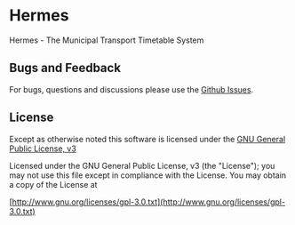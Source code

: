 # Hermes
Hermes - The Municipal Transport Timetable System

## Bugs and Feedback
For bugs, questions and discussions please use the [Github Issues](https://github.com/wingsofovnia/hermes/issues).

## License
Except as otherwise noted this software is licensed under the [GNU General Public License, v3](http://www.gnu.org/licenses/gpl-3.0.txt)

Licensed under the GNU General Public License, v3 (the "License"); you may not use this file except in compliance with the License. You may obtain a copy of the License at

[http://www.gnu.org/licenses/gpl-3.0.txt](http://www.gnu.org/licenses/gpl-3.0.txt)
